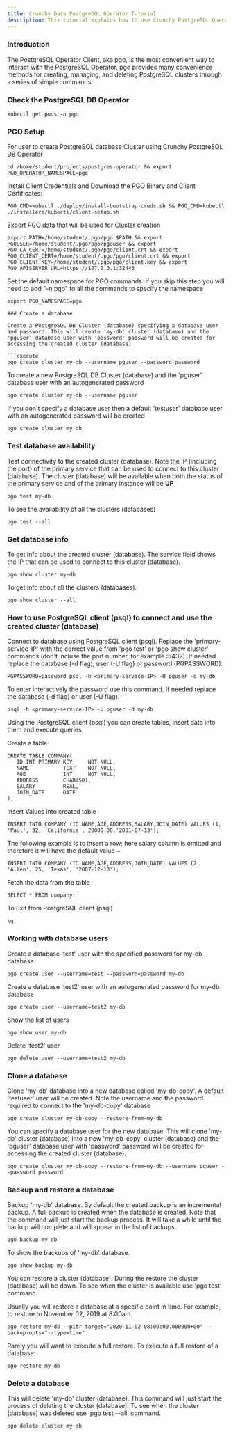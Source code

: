 ```yaml
---
title: Crunchy Data PostgreSQL Operator Tutorial
description: This tutorial explains how to use Crunchy PostgreSQL Operator
---
```


### Introduction

The PostgreSQL Operator Client, aka pgo, is the most convenient way to interact with the PostgreSQL Operator. pgo provides many convenience methods for creating, managing, and deleting PostgreSQL clusters through a series of simple commands.

### Check the PostgreSQL DB Operator 

```execute
kubectl get pods -n pgo
```

### PGO Setup

For user to create PostgreSQL database Cluster using Crunchy PostgreSQL DB Operator

```execute
cd /home/student/projects/postgres-operator && export PGO_OPERATOR_NAMESPACE=pgo 
```

Install Client Credentials and Download the PGO Binary and Client Certificates:

```execute
PGO_CMD=kubectl ./deploy/install-bootstrap-creds.sh && PGO_CMD=kubectl ./installers/kubectl/client-setup.sh
```

Export PGO data that will be used for Cluster creation

```execute
export PATH=/home/student/.pgo/pgo:$PATH && export PGOUSER=/home/student/.pgo/pgo/pgouser && export PGO_CA_CERT=/home/student/.pgo/pgo/client.crt && export PGO_CLIENT_CERT=/home/student/.pgo/pgo/client.crt && export PGO_CLIENT_KEY=/home/student/.pgo/pgo/client.key && export PGO_APISERVER_URL=https://127.0.0.1:32443
```

Set the default namespace for PGO commands. If you skip this step you will need to add "-n pgo" to all the commands to specify the namespace

```execute
export PGO_NAMESPACE=pgo

### Create a database

Create a PostgreSQL DB Cluster (database) specifying a database user and password. This will create 'my-db' cluster (database) and the 'pguser' database user with 'password' password will be created for accessing the created cluster (database)

```execute
pgo create cluster my-db --username pguser --password password
```

To create a new PostgreSQL DB Cluster (database) and the 'pguser' database user with an autogenerated password
```execute
pgo create cluster my-db --username pguser
```

If you don't specify a database user then a default 'testuser' database user with an autogenerated password will be created
```execute
pgo create cluster my-db
```

### Test database availability

Test connectivity to the created cluster (database). Note the IP (including the port) of the primary service that can be used to connect to this cluster (database).
The cluster (database) will be available when both the status of the primary service and of the primary instance will be **UP** 
```execute
pgo test my-db
```

To see the availability of all the clusters (databases)
```execute
pgo test --all
```

### Get database info

To get info about the created cluster (database). The service field shows the IP that can be used to connect to this cluster (database).
```execute
pgo show cluster my-db
```

To get info about all the clusters (databases).
```execute
pgo show cluster --all
```

### How to use PostgreSQL client (psql) to connect and use the created cluster (database)

Connect to database using PostgreSQL client (psql). Replace the 'primary-service-IP' with the correct value from 
'pgo test' or 'pgo show cluster' commands (don't incluse the port number, for example :5432).
If needed replace the database (-d flag), user (-U flag) or password (PGPASSWORD).
```execute
PGPASSWORD=password psql -h <primary-service-IP> -U pguser -d my-db
```

To enter interactively the password use this command. If needed replace the database (-d flag) or user (-U flag).
```execute
psql -h <primary-service-IP> -U pguser -d my-db
```

Using the PostgreSQL client (psql) you can create tables, insert data into them and execute queries.

Create a table
```execute
CREATE TABLE COMPANY(
   ID INT PRIMARY KEY     NOT NULL,
   NAME           TEXT    NOT NULL,
   AGE            INT     NOT NULL,
   ADDRESS        CHAR(50),
   SALARY         REAL,
   JOIN_DATE	  DATE
);
```

Insert Values into created table

```execute
INSERT INTO COMPANY (ID,NAME,AGE,ADDRESS,SALARY,JOIN_DATE) VALUES (1, 'Paul', 32, 'California', 20000.00,'2001-07-13');
```
The following example is to insert a row; here salary column is omitted and therefore it will have the default value −
```execute
INSERT INTO COMPANY (ID,NAME,AGE,ADDRESS,JOIN_DATE) VALUES (2, 'Allen', 25, 'Texas', '2007-12-13');
```

Fetch the data from the table

```execute
SELECT * FROM company;
```

To Exit from PostgreSQL client (psql)

```execute
\q
```

### Working with database users

Create a database 'test' user with the specified password for my-db database

```execute
pgo create user --username=test --password=password my-db
```

Create a database 'test2' user with an autogenerated password for my-db database

```execute
pgo create user --username=test2 my-db
```

Show the list of users
```execute
pgo show user my-db
```

Delete 'test2' user
```execute
pgo delete user --username=test2 my-db
```

### Clone a database

Clone 'my-db' database into a new database called 'my-db-copy'. A default 'testuser' user will be created. Note the username and the password required to connect to the 'my-db-copy' database

```execute
pgo create cluster my-db-copy --restore-from=my-db 
```

You can specify a database user for the new database. This will clone 'my-db' cluster (database) into a new 'my-db-copy' cluster (database) and the 'pguser' database user with 'password' password will be created for accessing the created cluster (database).
```execute
pgo create cluster my-db-copy --restore-from=my-db --username pguser --password password
```

### Backup and restore a database

Backup 'my-db' database. By default the created backup is an incremental backup. A full backup is created when the database is created.
Note that the command will just start the backup process. It will take a while until the backup will complete and will appear in the list of backups.

```execute
pgo backup my-db
```

To show the backups of 'my-db' database.
```execute
pgo show backup my-db
```

You can restore a cluster (database). During the restore the cluster (database) will be down. To see when the cluster is available use 'pgo test' command.

Usually you will restore a database at a specific point in time. For example, to restore to November 02, 2019 at 8:00am.
```execute
pgo restore my-db --pitr-target="2020-11-02 08:00:00.000000+00" --backup-opts="--type=time"
```

Rarely you will want to execute a full restore. To execute a full restore of a database: 
```execute
pgo restore my-db
```

### Delete a database

This will delete 'my-db' cluster (database). This command will just start the process of deleting the cluster (database).
To see when the cluster (database) was deleted use 'pgo test --all' command.

```execute
pgo delete cluster my-db
```



